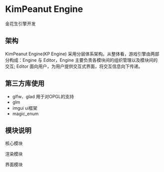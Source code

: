# KimPeanut Engine 
金花生引擎开发

## 架构
KimPeanut Engine(KP Engine) 采用分层体系架构。从整体看，游戏引擎由两部分构成：Engine 与 Editor，Engine 主要负责各模块间的组织管理以及模块间的交互; Editor 面向用户，为用户提供交互式界面，将交互信息向下传递。

## 第三方库使用
* glfw、glad    用于对OPGL的支持
* glm 
* imgui ui框架
* magic_enum
## 模块说明
核心模块

渲染模块

界面模块



